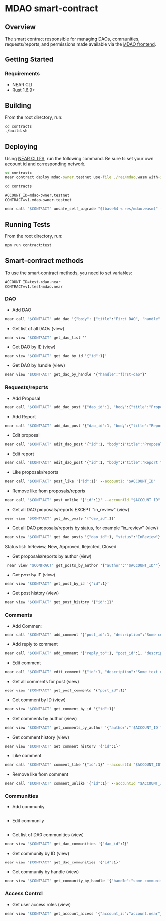 # MDAO smart-contract

## Overview

The smart contract responsible for managing DAOs, communities, requests/reports, and permissions made available via the [MDAO frontend](https://mdao.near.social).

## Getting Started

### Requirements
- NEAR CLI
- Rust 1.6.9+

## Building

From the root directory, run:

```cmd
cd contracts
./build.sh
```

## Deploying

Using [NEAR CLI RS](https://github.com/near/near-cli-rs), run the following command. Be sure to set your own account id and corresponding network.

```cmd
cd contracts
near contract deploy mdao-owner.testnet use-file ./res/mdao.wasm with-init-call new json-args {} prepaid-gas '1 TGas' attached-deposit '0 NEAR' network-config testnet sign-with-keychain send
```

```cmd
cd contracts

ACCOUNT_ID=mdao-owner.testnet
CONTRACT=v1.mdao-owner.testnet

near call "$CONTRACT" unsafe_self_upgrade "$(base64 < res/mdao.wasm)" --base64 --accountId $ACCOUNT_ID --gas 300000000000000
```

## Running Tests

From the root directory, run:

```cmd
npm run contract:test
```

## Smart-contract methods

To use the smart-contract methods, you need to set variables: 
```cmd
ACCOUNT_ID=test-mdao.near
CONTRACT=v1.test-mdao.near
```

### DAO

- Add DAO
```cmd
near call "$CONTRACT" add_dao '{"body": {"title":"First DAO", "handle":"first-dao", "description":"Some description...","logo_url":"logo url", "banner_url":"banner url","is_congress":false}, "owners":["'$OWNER_ACCOUNT'", "owner2.testnet"], "category_list":["label1","label2"], "metrics":["metric-title"], "metadata":{"website":"test website"}}' --accountId "$CONTRACT"
```

- Get list of all DAOs (view)
```cmd
near view "$CONTRACT" get_dao_list ''
```

- Get DAO by ID (view)
```cmd
near view "$CONTRACT" get_dao_by_id '{"id":1}'
```

- Get DAO by handle (view)
```cmd
near view "$CONTRACT" get_dao_by_handle '{"handle":"first-dao"}'
```

### Requests/reports

- Add Proposal
```cmd
near call "$CONTRACT" add_dao_post '{"dao_id":1, "body":{"title":"Proposal title", "description":"Proposal description", "labels":["label1","label2"], "metrics":{"metric-title":"metric-value"}, "reports":[], "post_type": "Proposal", "proposal_version": "V1"}}' --accountId "$ACCOUNT_ID"
```

- Add Report
```cmd
near call "$CONTRACT" add_dao_post '{"dao_id":1, "body":{"title":"Report title", "description":"Report description", "labels":[], "metrics":{"metric-title":"metric-value"}, "proposal_id":1, "post_type": "Report", "report_version": "V1"}}' --accountId "$ACCOUNT_ID"
```


- Edit proposal
```cmd
near call "$CONTRACT" edit_dao_post '{"id":1, "body":{"title":"Proposal title upd", "description":"Proposal description upd", "labels":["label1"], "metrics":{}, "reports":[], "post_type": "Proposal", "proposal_version": "V1"}}' --accountId "$ACCOUNT_ID"
```


- Edit report
```cmd
near call "$CONTRACT" edit_dao_post '{"id":1, "body":{"title":"Report title upd", "description":"Report description upd", "labels":["label2"], "metrics":{}, "proposal_id":1, "post_type": "Report", "report_version": "V1"}}' --accountId "$ACCOUNT_ID"
```


- Like proposals/reports
```cmd
near call "$CONTRACT" post_like '{"id":1}' --accountId "$ACCOUNT_ID"
```


- Remove like from proposals/reports
```cmd
near call "$CONTRACT" post_unlike '{"id":1}' --accountId "$ACCOUNT_ID"
```


- Get all DAO proposals/reports EXCEPT "in_review" (view)
```cmd
near view "$CONTRACT" get_dao_posts '{"dao_id":1}'
```


- Get all DAO proposals/reports by status, for example "in_review" (view)
```cmd
near view "$CONTRACT" get_dao_posts '{"dao_id":1, "status":"InReview"}'
```
Status list: InReview, New, Approved, Rejected, Closed


- Get proposals/reports by author (view)
```cmd
 near view "$CONTRACT" get_posts_by_author '{"author":"'$ACCOUNT_ID'"}'
```


- Get post by ID (view)
```cmd
near view "$CONTRACT" get_post_by_id '{"id":1}'
```


- Get post history (view)
```cmd
near view "$CONTRACT" get_post_history '{"id":1}'
```


### Comments

- Add Comment
```cmd
near call "$CONTRACT" add_comment '{"post_id":1, "description":"Some comment text"}' --accountId "$ACCOUNT_ID"
```


- Add reply to comment
```cmd
near call "$CONTRACT" add_comment '{"reply_to":1, "post_id":1, "description":"Reply comment text"}' --accountId "$ACCOUNT_ID"
```

- Edit comment
```cmd
near call "$CONTRACT" edit_comment '{"id":1, "description":"Some text upd"}' --accountId "$ACCOUNT_ID"
```

- Get all comments for post (view)
```cmd
near view "$CONTRACT" get_post_comments '{"post_id":1}'
```


- Get comment by ID (view)
```cmd
near view "$CONTRACT" get_comment_by_id '{"id":1}'
```


- Get comments by author (view)
```cmd
near view "$CONTRACT" get_comments_by_author '{"author":"'$ACCOUNT_ID'"}'
```


- Get comment history (view)
```cmd
near view "$CONTRACT" get_comment_history '{"id":1}'
```


- Like comment
```cmd
near call "$CONTRACT" comment_like '{"id":1}' --accountId "$ACCOUNT_ID"
```

- Remove like from comment
```cmd
near call "$CONTRACT" comment_unlike '{"id":1}' --accountId "$ACCOUNT_ID"
```

### Communities
- Add community
```cmd
```

- Edit community
```cmd
```

- Get list of DAO communities (view)
```cmd
near view "$CONTRACT" get_dao_communities '{"dao_id":1}'
```

- Get community by ID (view)
```cmd
near view "$CONTRACT" get_dao_communities '{"id":1}'
```

- Get community by handle (view)
```cmd
near view "$CONTRACT" get_community_by_handle '{"handle":"some-community"}'
```

### Access Control
- Get user access roles (view)
```cmd
near view "$CONTRACT" get_account_access '{"account_id":"account.near"}'
```